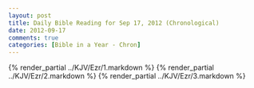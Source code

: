 ```yaml
---
layout: post
title: Daily Bible Reading for Sep 17, 2012 (Chronological)
date: 2012-09-17
comments: true
categories: [Bible in a Year - Chron]
---
```

{% render_partial ../KJV/Ezr/1.markdown %}
{% render_partial ../KJV/Ezr/2.markdown %}
{% render_partial ../KJV/Ezr/3.markdown %}
